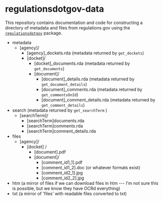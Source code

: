 # regulationsdotgov-data

This repository contains documentation and code for constructing a directory of metadata and files from regulations.gov using the [`regulationsdotgov`](https://github.com/judgelord/regulationsdotgov) package. 

- metadata
   - [agency]/
      - [agency]_dockets.rda (metadata returned by `get_dockets`)
      - [docket]/
         - [docket]_documents.rda (metadata returned by `get_documents`)
         - [document]/
            - [document]_details.rda (metadata returned by `get_document_details`)
            - [document]_comments.rda (metadata returned by `get_commentsOnId`)
            - [document]_comment_details.rda (metadata returned by `get_comment_details`)
- search (metadata returned by `get_searchTerm` )
   - [searchTerm]/
      - [searchTerm]documents.rda
      - [searchTerm]comments.rda
      - [searchTerm]comment_details.rda
- files 
   - [agency]/
      - [docket] /
         - [document].pdf
         - [document]/
            - [comment_id1_1].pdf  
            - [comment_id1_2].doc (or whatever formats exist)
            - [comment_id2_1].jpg  
            - [comment_id2_2].jpg
- htm  (a mirror of files if we can download files in htm --- I'm not sure this is possible, but we know they have OCRd everything) 
- txt (a mirror of 'files' with readable files converted to txt)
